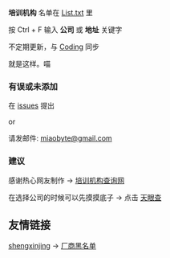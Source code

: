 **培训机构** 名单在 [List.txt](https://github.com/ZGWS88/TI/blob/master/List.txt) 里

按 Ctrl + F 输入 **公司** 或 **地址** 关键字

不定期更新，与 [Coding](https://coding.net/u/2333bbbbyte/p/TI/git) 同步

就是这样。喵

### 有误或未添加
在 [issues](https://github.com/ZGWS88/TI/issues/new) 提出

or

请发邮件: miaobyte@gmail.com

### 建议

感谢热心网友制作 -> [培训机构查询网](http://www.peixun69.com/)

在选择公司的时候可以先摸摸底子 -> 点击 [天眼查](http://tianyancha.com)

## 友情链接

 [shengxinjing](https://github.com/shengxinjing/) -> [厂商黑名单](https://github.com/shengxinjing/programmer-job-blacklist)